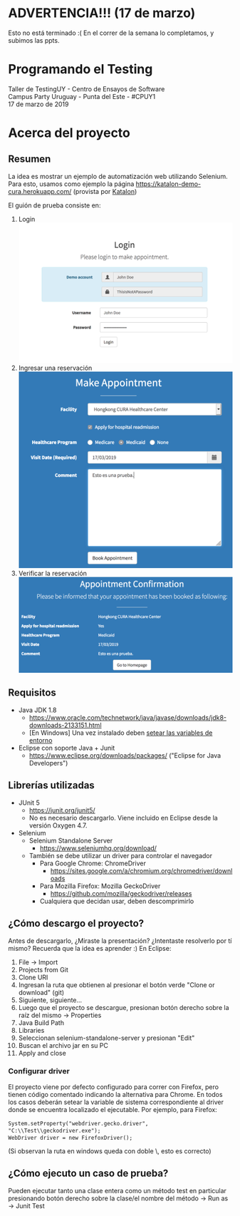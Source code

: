# ADVERTENCIA!!! (17 de marzo)
Esto no está terminado :( 
En el correr de la semana lo completamos, y subimos las ppts.

# Programando el Testing
Taller de TestingUY - Centro de Ensayos de Software \
Campus Party Uruguay - Punta del Este - #CPUY1 \
17 de marzo de 2019

# Acerca del proyecto
## Resumen
La idea es mostrar un ejemplo de automatización web utilizando Selenium. Para esto, usamos como ejemplo la página https://katalon-demo-cura.herokuapp.com/ (provista por [Katalon](https://www.katalon.com/))

El guión de prueba consiste en:
1. Login
![Alt text](resources/images/Login.png?raw=true "Title")
2. Ingresar una reservación
![Alt text](resources/images/MakeAppointment.png?raw=true "Title")
3. Verificar la reservación
![Alt text](resources/images/AppointmentConfirmation.png?raw=true "Title")

## Requisitos
- Java JDK 1.8
  - https://www.oracle.com/technetwork/java/javase/downloads/jdk8-downloads-2133151.html
  - [En Windows] Una vez instalado deben [setear las variables de entorno](https://www.aprenderaprogramar.com/index.php?option=com_content&view=article&id=389:configurar-java-en-windows-variables-de-entorno-javahome-y-path-cu00610b&catid=68&Itemid=188) 
- Eclipse con soporte Java + Junit
  - https://www.eclipse.org/downloads/packages/ ("Eclipse for Java Developers")

## Librerías utilizadas
- JUnit 5
  - https://junit.org/junit5/ 
  - No es necesario descargarlo. Viene incluido en Eclipse desde la versión Oxygen 4.7.
- Selenium 
  - Selenium Standalone Server
    - https://www.seleniumhq.org/download/
  - También se debe utilizar un driver para controlar el navegador
    - Para Google Chrome: ChromeDriver
      - https://sites.google.com/a/chromium.org/chromedriver/downloads
    - Para Mozilla Firefox: Mozilla GeckoDriver
      - https://github.com/mozilla/geckodriver/releases
    - Cualquiera que decidan usar, deben descomprimirlo

## ¿Cómo descargo el proyecto?
Antes de descargarlo, ¿Miraste la presentación? ¿Intentaste resolverlo por tí mismo? Recuerda que la idea es aprender :)
En Eclipse:
1. File -> Import
2. Projects from Git
3. Clone URI
4. Ingresan la ruta que obtienen al presionar el botón verde "Clone or download" (git)
5. Siguiente, siguiente...
6. Luego que el proyecto se descargue, presionan botón derecho sobre la raíz del mismo -> Properties
7. Java Build Path
8. Libraries
9. Seleccionan selenium-standalone-server y presionan "Edit"
10. Buscan el archivo jar en su PC
11. Apply and close

### Configurar driver
El proyecto viene por defecto configurado para correr con Firefox, pero tienen código comentado indicando la alternativa para Chrome.
En todos los casos deberán setear la variable de sistema correspondiente al driver donde se encuentra localizado el ejecutable.
Por ejemplo, para Firefox:
```
System.setProperty("webdriver.gecko.driver", "C:\\Test\\geckodriver.exe");
WebDriver driver = new FirefoxDriver();
```
(Si observan la ruta en windows queda con doble \\, esto es correcto)

## ¿Cómo ejecuto un caso de prueba?
Pueden ejecutar tanto una clase entera como un método test en particular presionando botón derecho sobre la clase/el nombre del método -> Run as -> Junit Test
